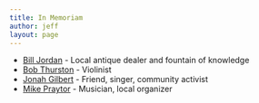 ```yaml
---
title: In Memoriam
author: jeff
layout: page
---
```


* [Bill Jordan](/in-memoriam/bill-jordan) - Local antique dealer and fountain of knowledge
* [Bob Thurston](/in-memoriam/bob-thurston) - Violinist
* [Jonah Gilbert](/in-memoriam/jonah-gilbert) - Friend, singer, community activist
* [Mike Praytor](/in-memoriam/mike-praytor) - Musician, local organizer

